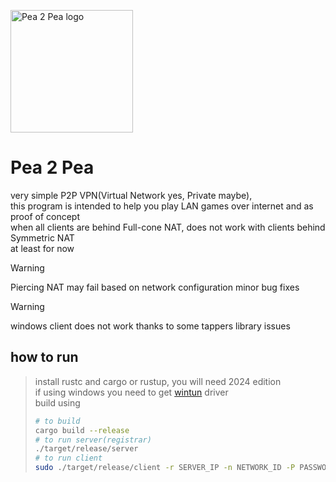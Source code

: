 <img src="https://git.pupes.org/PoliEcho/pea_2_pea/raw/branch/master/logo.svg" alt="Pea 2 Pea logo" width="196"></img>
# Pea 2 Pea  
very simple P2P VPN(Virtual Network yes, Private maybe),  
this program is intended to help you play LAN games over internet and as proof of concept  
when all clients are behind Full-cone NAT, does not work with clients behind Symmetric NAT  
at least for now  


> [!WARNING]  
> Piercing NAT may fail based on network configuration minor bug fixes  

> [!WARNING]    
>  windows client does not work thanks to some tappers library issues

## how to run  
> install rustc and cargo or rustup, you will need 2024 edition  
> if using windows you need to get [wintun](https://www.wintun.net/) driver  
> build using  
> ```bash
> # to build
> cargo build --release
> # to run server(registrar)
> ./target/release/server
> # to run client
> sudo ./target/release/client -r SERVER_IP -n NETWORK_ID -P PASSWORD # password is optional
> ```